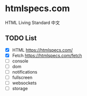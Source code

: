 # htmlspecs.com
HTML Living Standard 中文


## TODO List


- [x] HTML https://htmlspecs.com/
- [x] Fetch https://htmlspecs.com/fetch
- [ ] console
- [ ] dom
- [ ] notifications
- [ ] fullscreen
- [ ] websockets
- [ ] storage